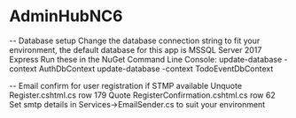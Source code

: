 # AdminHubNC6
-- Database setup
Change the database connection string to fit your environment, the default database for this app is MSSQL Server 2017 Express
Run these in the NuGet Command Line Console:
update-database -context AuthDbContext
update-database -context TodoEventDbContext

-- Email confirm for user registration if STMP available
Unquote Register.cshtml.cs row 179
Quote   RegisterConfirmation.cshtml.cs row 62
Set smtp details in Services->EmailSender.cs to suit your environment 